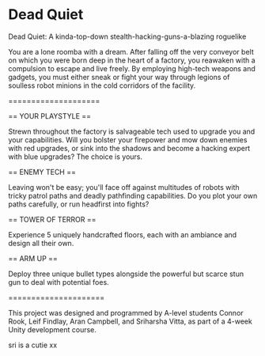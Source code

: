# Dead Quiet

Dead Quiet: A kinda-top-down stealth-hacking-guns-a-blazing roguelike

You are a lone roomba with a dream. After falling off the very conveyor belt on which you were born deep in the heart of a factory, you reawaken with a compulsion to escape and live freely. By employing high-tech weapons and gadgets, you must either sneak or fight your way through legions of soulless robot minions in the cold corridors of the facility.

====================

== YOUR PLAYSTYLE ==

Strewn throughout the factory is salvageable tech used to upgrade you and your capabilities. Will you bolster your firepower and mow down enemies with red upgrades, or sink into the shadows and become a hacking expert with blue upgrades? The choice is yours.

== ENEMY TECH ==

Leaving won't be easy; you'll face off against multitudes of robots with tricky patrol paths and deadly pathfinding capabilities. Do you plot your own paths carefully, or run headfirst into fights?

== TOWER OF TERROR ==

Experience 5 uniquely handcrafted floors, each with an ambiance and design all their own.

== ARM UP ==

Deploy three unique bullet types alongside the powerful but scarce stun gun to deal with potential foes.

=====================

This project was designed and programmed by A-level students Connor Rook, Leif Findlay, Aran Campbell, and Sriharsha Vitta, as part of a 4-week Unity development course.





sri is a cutie xx
